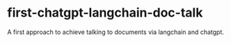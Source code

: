 # first-chatgpt-langchain-doc-talk
A first approach to achieve talking to documents via langchain and chatgpt.
